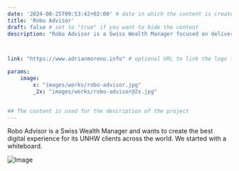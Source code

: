 ```yaml
---
date: '2024-08-25T09:53:42+02:00' # date in which the content is created - defaults to "today"
title: 'Robo Advisor'
draft: false # set to "true" if you want to hide the content 
description: "Robo Advisor is a Swiss Wealth Manager focused on delivering the best digital experience for its ultra-high-net-worth (UHNW) clients globally. Starting from a simple whiteboard concept, the project evolved into a sophisticated digital platform."



link: "https://www.adrianmoreno.info" # optional URL to link the logo to

params:
    image:  
        x: "images/works/robo-advisor.jpg"
        _2x: "images/works/robo-advisor@2x.jpg"
    

## The content is used for the description of the project
---
```


Robo Advisor is a Swiss Wealth Manager and wants to create the best digital experience for its UNHW clients across the world. We started with a whiteboard.  

![Image](https://yt3.ggpht.com/iApovi0VDC0dKpyPYLRDDzTFQlMrnf4dkc6ZhLyoEywb93DlIQe5ZvMTC6GXnBt19sLLjXGjLEDDnA=s288-c-fcrop64=1,000000008656ffff-nd-v1)
